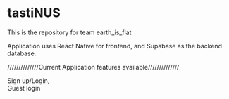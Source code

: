# tastiNUS

This is the repository for team earth_is_flat

Application uses React Native for frontend, and Supabase as the backend database.

//////////////Current Application features available//////////////

Sign up/Login,  
Guest login